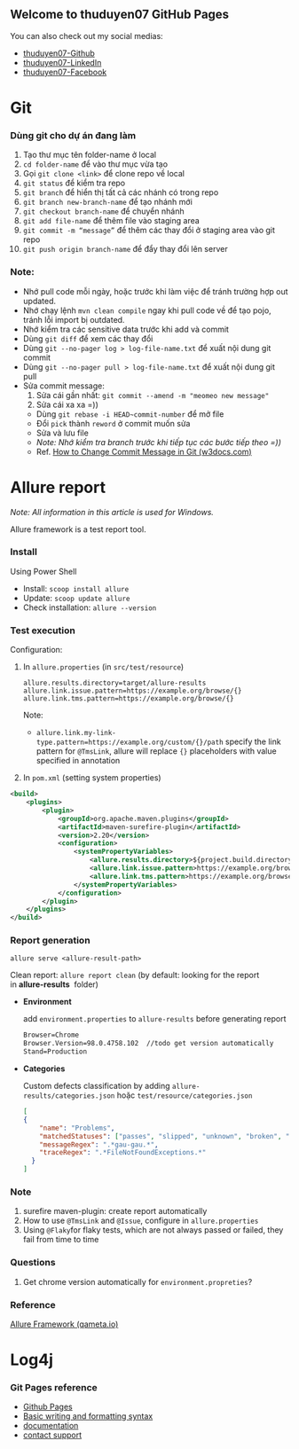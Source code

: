 ## Welcome to thuduyen07 GitHub Pages

You can also check out my social medias: 
- [thuduyen07-Github](https://github.com/thuduyen07/)
- [thuduyen07-LinkedIn](https://www.linkedin.com/in/thuduyen07/)
- [thuduyen07-Facebook](https://www.facebook.com/thuduyen07) 

# Git

### Dùng git cho dự án đang làm
1. Tạo thư mục tên folder-name ở local
2. `cd folder-name` để vào thư mục vừa tạo
3. Gọi `git clone <link>` để clone repo về local
4. `git status` để kiểm tra repo
5. `git branch` để hiển thị tất cả các nhánh có trong repo
6. `git branch new-branch-name` để tạo nhánh mới
7. `git checkout branch-name` để chuyển nhánh
8. `git add file-name` để thêm file vào staging area 
9. `git commit -m “message”` để thêm các thay đổi ở staging area vào git repo
10. `git push origin branch-name` để đẩy thay đổi lên server

### Note:

- Nhớ pull code mỗi ngày, hoặc trước khi làm việc để tránh trường hợp out updated.
- Nhớ chạy lệnh `mvn clean compile` ngay khi pull code về để tạo pojo, tránh lỗi import bị outdated.
- Nhớ kiểm tra các sensitive data trước khi add và commit
- Dùng `git diff` để xem các thay đổi
- Dùng `git --no-pager log > log-file-name.txt` để xuất nội dung git commit
- Dùng `git --no-pager pull > log-file-name.txt` để xuất nội dung git pull
- Sửa commit message: 
    1. Sửa cái gần nhất: `git commit --amend -m "meomeo new message"`
    2. Sửa cái xa xa =))
    - Dùng `git rebase -i HEAD~commit-number` để mở file
    - Đổi `pick` thành `reword` ở commit muốn sửa
    - Sửa và lưu file
    - *Note: Nhớ kiểm tra branch trước khi tiếp tục các bước tiếp theo =))*
    - Ref. [How to Change Commit Message in Git (w3docs.com)](https://www.w3docs.com/snippets/git/how-to-change-commit-message.html)
    
# Allure report
*Note: All information in this article is used for Windows.*

Allure framework is a test report tool.

### Install

Using Power Shell

- Install: `scoop install allure`
- Update: `scoop update allure`
- Check installation: `allure --version`

### Test execution

Configuration:

1. In `allure.properties` (in `src/test/resource`)
    
    ```
    allure.results.directory=target/allure-results
    allure.link.issue.pattern=https://example.org/browse/{}
    allure.link.tms.pattern=https://example.org/browse/{}
    ```
    
    Note:
    
    - `allure.link.my-link-type.pattern=https://example.org/custom/{}/path` specify the link pattern for `@TmsLink`, allure will replace `{}` placeholders with value specified in annotation
2. In `pom.xml` (setting system properties)

```xml
<build>
    <plugins>
        <plugin>
            <groupId>org.apache.maven.plugins</groupId>
            <artifactId>maven-surefire-plugin</artifactId>
            <version>2.20</version>
            <configuration>
                <systemPropertyVariables>
                    <allure.results.directory>${project.build.directory}/allure-results</allure.results.directory>
                    <allure.link.issue.pattern>https://example.org/browse/{}</allure.link.issue.pattern>
                    <allure.link.tms.pattern>https://example.org/browse/{}</allure.link.tms.pattern>
                </systemPropertyVariables>
            </configuration>
        </plugin>
    </plugins>
</build>
```

### Report generation

`allure serve <allure-result-path>`

Clean report: `allure report clean` (by default: looking for the report in **allure-results**
 folder)

- **Environment**
    
    add `environment.properties` to `allure-results` before generating report
    
    ```xml
    Browser=Chrome
    Browser.Version=98.0.4758.102  //todo get version automatically
    Stand=Production
    ```
    
- **Categories**
    
    Custom defects classification by adding `allure-results/categories.json` hoặc `test/resource/categories.json`
    
    ```json
    [
    {
    	"name": "Problems",
    	"matchedStatuses": ["passes", "slipped", "unknown", "broken", "failed"],
    	"messageRegex": ".*gau-gau.*",
    	"traceRegex": ".*FileNotFoundExceptions.*"
      }
    ]
    ```
    

### Note

1. surefire maven-plugin: create report automatically
2. How to use `@TmsLink` and `@Issue`, configure in `allure.properties`
3. Using `@Flaky`for flaky tests, which are not always passed or failed, they fail from time to time

### Questions

1. Get chrome version automatically for `environment.propreties`?

### Reference

[Allure Framework (qameta.io)](https://docs.qameta.io/allure/)

# Log4j


### Git Pages reference
- [Github Pages](https://docs.github.com/en/pages/quickstart)
- [Basic writing and formatting syntax](https://docs.github.com/en/github/writing-on-github/getting-started-with-writing-and-formatting-on-github/basic-writing-and-formatting-syntax)
- [documentation](https://docs.github.com/categories/github-pages-basics/)
- [contact support](https://support.github.com/contact)
